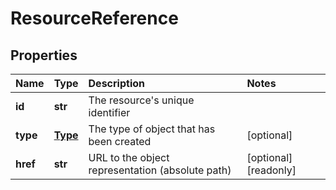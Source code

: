 # ResourceReference

## Properties

| Name | Type | Description | Notes |
| :--- | :--- | :--- | :--- |
| **id** | **str** | The resource's unique identifier |  |
| **type** | [**Type**](type.md) | The type of object that has been created | \[optional\] |
| **href** | **str** | URL to the object representation \(absolute path\) | \[optional\] \[readonly\] |

